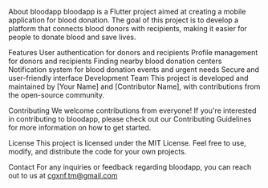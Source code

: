 About bloodapp
bloodapp is a Flutter project aimed at creating a mobile application for blood donation. The goal of this project is to develop a platform that connects blood donors with recipients, making it easier for people to donate blood and save lives.

Features
User authentication for donors and recipients
Profile management for donors and recipients
Finding nearby blood donation centers
Notification system for blood donation events and urgent needs
Secure and user-friendly interface
Development Team
This project is developed and maintained by [Your Name] and [Contributor Name], with contributions from the open-source community.

Contributing
We welcome contributions from everyone! If you're interested in contributing to bloodapp, please check out our Contributing Guidelines for more information on how to get started.

License
This project is licensed under the MIT License. Feel free to use, modify, and distribute the code for your own projects.

Contact
For any inquiries or feedback regarding bloodapp, you can reach out to us at cgxnf.tm@gmail.com
